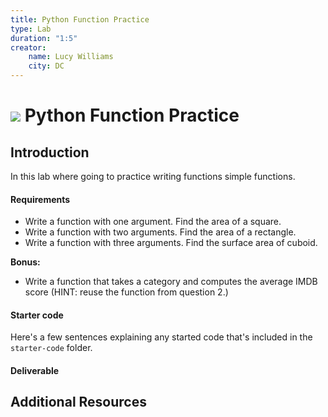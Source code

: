 ```yaml
---
title: Python Function Practice
type: Lab
duration: "1:5"
creator:
    name: Lucy Williams
    city: DC
---
```


# ![](https://ga-dash.s3.amazonaws.com/production/assets/logo-9f88ae6c9c3871690e33280fcf557f33.png) Python Function Practice

## Introduction

In this lab where going to practice writing functions simple functions.

#### Requirements

- Write a function with one argument. Find the area of a square.
- Write a function with two arguments. Find the area of a rectangle.
- Write a function with three arguments. Find the surface area of cuboid.

**Bonus:**
- Write a function that takes a category and computes the average IMDB score (HINT: reuse the function from question 2.)

#### Starter code

Here's a few sentences explaining any started code that's included in the `starter-code` folder.

#### Deliverable

## Additional Resources
